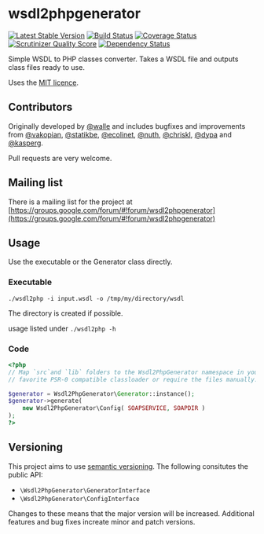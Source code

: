 # wsdl2phpgenerator
[![Latest Stable Version](https://poser.pugx.org/wsdl2phpgenerator/wsdl2phpgenerator/v/stable.png)](https://packagist.org/packages/wsdl2phpgenerator/wsdl2phpgenerator)
[![Build Status](https://travis-ci.org/wsdl2phpgenerator/wsdl2phpgenerator.png?branch=master)](https://travis-ci.org/wsdl2phpgenerator/wsdl2phpgenerator)
[![Coverage Status](https://coveralls.io/repos/wsdl2phpgenerator/wsdl2phpgenerator/badge.png)](https://coveralls.io/r/wsdl2phpgenerator/wsdl2phpgenerator)
[![Scrutinizer Quality Score](https://scrutinizer-ci.com/g/wsdl2phpgenerator/wsdl2phpgenerator/badges/quality-score.png?s=23e602a86f75a79a2f1013caac99558f2464ce74)](https://scrutinizer-ci.com/g/wsdl2phpgenerator/wsdl2phpgenerator/)
[![Dependency Status](https://www.versioneye.com/user/projects/52697615632bac67b2002e93/badge.png)](https://www.versioneye.com/user/projects/52697615632bac67b2002e93)

Simple WSDL to PHP classes converter. Takes a WSDL file and outputs class files ready to use.

Uses the [MIT licence](http://www.opensource.org/licenses/mit-license.php).

## Contributors
Originally developed by [@walle](https://github.com/walle) and includes bugfixes and improvements from [@vakopian](https://github.com/vakopian), [@statikbe](https://github.com/statikbe/), [@ecolinet](https://github.com/ecolinet), [@nuth](https://github.com/nuth/), [@chriskl](https://github.com/chriskl/), [@dypa](https://github.com/dypa/) and [@kasperg](https://github.com/kasperg/).

Pull requests are very welcome.

## Mailing list

There is a mailing list for the project at [https://groups.google.com/forum/#!forum/wsdl2phpgenerator](https://groups.google.com/forum/#!forum/wsdl2phpgenerator)

## Usage
Use the executable or the Generator class directly.

### Executable
`./wsdl2php -i input.wsdl -o /tmp/my/directory/wsdl`

The directory is created if possible.

usage listed under `./wsdl2php -h`

### Code

```php
<?php
// Map `src`and `lib` folders to the Wsdl2PhpGenerator namespace in your
// favorite PSR-0 compatible classloader or require the files manually.

$generator = Wsdl2PhpGenerator\Generator::instance();
$generator->generate(
	new Wsdl2PhpGenerator\Config( SOAPSERVICE, SOAPDIR ) 
);
?>
```

## Versioning

This project aims to use [semantic versioning](http://semver.org/). The following consitutes the public API: 

  * `\Wsdl2PhpGenerator\GeneratorInterface`
  * `\Wsdl2PhpGenerator\ConfigInterface`

Changes to these means that the major version will be increased. Additional features and bug fixes increate minor and patch versions.
